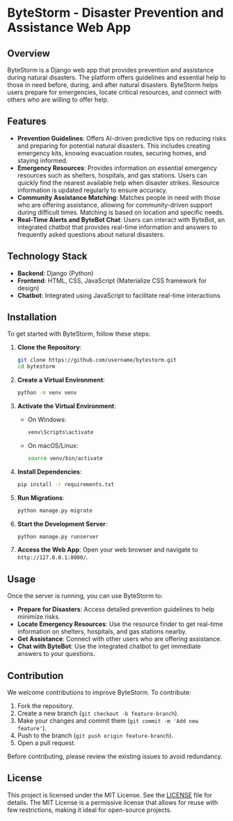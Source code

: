 # ByteStorm - Disaster Prevention and Assistance Web App

## Overview

ByteStorm is a Django web app that provides prevention and assistance during natural disasters. The platform offers guidelines and essential help to those in need before, during, and after natural disasters. ByteStorm helps users prepare for emergencies, locate critical resources, and connect with others who are willing to offer help.

## Features

- **Prevention Guidelines**: Offers AI-driven predictive tips on reducing risks and preparing for potential natural disasters. This includes creating emergency kits, knowing evacuation routes, securing homes, and staying informed.
- **Emergency Resources**: Provides information on essential emergency resources such as shelters, hospitals, and gas stations. Users can quickly find the nearest available help when disaster strikes. Resource information is updated regularly to ensure accuracy.
- **Community Assistance Matching**: Matches people in need with those who are offering assistance, allowing for community-driven support during difficult times. Matching is based on location and specific needs.
- **Real-Time Alerts and ByteBot Chat**: Users can interact with ByteBot, an integrated chatbot that provides real-time information and answers to frequently asked questions about natural disasters.

## Technology Stack

- **Backend**: Django (Python)
- **Frontend**: HTML, CSS, JavaScript (Materialize CSS framework for design)
- **Chatbot**: Integrated using JavaScript to facilitate real-time interactions

## Installation

To get started with ByteStorm, follow these steps:

1. **Clone the Repository**:
   ```bash
   git clone https://github.com/username/bytestorm.git
   cd bytestorm
   ```

2. **Create a Virtual Environment**:
   ```bash
   python -m venv venv
   ```

3. **Activate the Virtual Environment**:
   - On Windows:
     ```bash
     venv\Scripts\activate
     ```
   - On macOS/Linux:
     ```bash
     source venv/bin/activate
     ```

4. **Install Dependencies**:
   ```bash
   pip install -r requirements.txt
   ```

5. **Run Migrations**:
   ```bash
   python manage.py migrate
   ```

6. **Start the Development Server**:
   ```bash
   python manage.py runserver
   ```

7. **Access the Web App**:
   Open your web browser and navigate to `http://127.0.0.1:8000/`.

## Usage

Once the server is running, you can use ByteStorm to:

- **Prepare for Disasters**: Access detailed prevention guidelines to help minimize risks.
- **Locate Emergency Resources**: Use the resource finder to get real-time information on shelters, hospitals, and gas stations nearby.
- **Get Assistance**: Connect with other users who are offering assistance.
- **Chat with ByteBot**: Use the integrated chatbot to get immediate answers to your questions.

## Contribution

We welcome contributions to improve ByteStorm. To contribute:

1. Fork the repository.
2. Create a new branch (`git checkout -b feature-branch`).
3. Make your changes and commit them (`git commit -m 'Add new feature'`).
4. Push to the branch (`git push origin feature-branch`).
5. Open a pull request.

Before contributing, please review the existing issues to avoid redundancy.

## License

This project is licensed under the MIT License. See the [LICENSE](LICENSE) file for details. The MIT License is a permissive license that allows for reuse with few restrictions, making it ideal for open-source projects.

